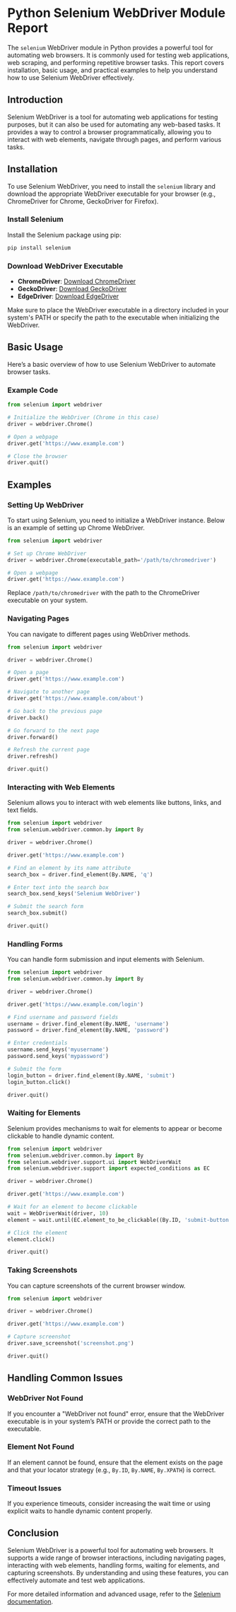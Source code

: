 # Python Selenium WebDriver Module Report

The `selenium` WebDriver module in Python provides a powerful tool for automating web browsers. It is commonly used for testing web applications, web scraping, and performing repetitive browser tasks. This report covers installation, basic usage, and practical examples to help you understand how to use Selenium WebDriver effectively.

## Introduction

Selenium WebDriver is a tool for automating web applications for testing purposes, but it can also be used for automating any web-based tasks. It provides a way to control a browser programmatically, allowing you to interact with web elements, navigate through pages, and perform various tasks.

## Installation

To use Selenium WebDriver, you need to install the `selenium` library and download the appropriate WebDriver executable for your browser (e.g., ChromeDriver for Chrome, GeckoDriver for Firefox).

### Install Selenium

Install the Selenium package using pip:

```bash
pip install selenium
```

### Download WebDriver Executable

- **ChromeDriver**: [Download ChromeDriver](https://sites.google.com/chromium.org/driver/)
- **GeckoDriver**: [Download GeckoDriver](https://github.com/mozilla/geckodriver/releases)
- **EdgeDriver**: [Download EdgeDriver](https://developer.microsoft.com/en-us/microsoft-edge/tools/webdriver/)

Make sure to place the WebDriver executable in a directory included in your system's PATH or specify the path to the executable when initializing the WebDriver.

## Basic Usage

Here’s a basic overview of how to use Selenium WebDriver to automate browser tasks.

### Example Code

```python
from selenium import webdriver

# Initialize the WebDriver (Chrome in this case)
driver = webdriver.Chrome()

# Open a webpage
driver.get('https://www.example.com')

# Close the browser
driver.quit()
```

## Examples

### Setting Up WebDriver

To start using Selenium, you need to initialize a WebDriver instance. Below is an example of setting up Chrome WebDriver.

```python
from selenium import webdriver

# Set up Chrome WebDriver
driver = webdriver.Chrome(executable_path='/path/to/chromedriver')

# Open a webpage
driver.get('https://www.example.com')
```

Replace `/path/to/chromedriver` with the path to the ChromeDriver executable on your system.

### Navigating Pages

You can navigate to different pages using WebDriver methods.

```python
from selenium import webdriver

driver = webdriver.Chrome()

# Open a page
driver.get('https://www.example.com')

# Navigate to another page
driver.get('https://www.example.com/about')

# Go back to the previous page
driver.back()

# Go forward to the next page
driver.forward()

# Refresh the current page
driver.refresh()

driver.quit()
```

### Interacting with Web Elements

Selenium allows you to interact with web elements like buttons, links, and text fields.

```python
from selenium import webdriver
from selenium.webdriver.common.by import By

driver = webdriver.Chrome()

driver.get('https://www.example.com')

# Find an element by its name attribute
search_box = driver.find_element(By.NAME, 'q')

# Enter text into the search box
search_box.send_keys('Selenium WebDriver')

# Submit the search form
search_box.submit()

driver.quit()
```

### Handling Forms

You can handle form submission and input elements with Selenium.

```python
from selenium import webdriver
from selenium.webdriver.common.by import By

driver = webdriver.Chrome()

driver.get('https://www.example.com/login')

# Find username and password fields
username = driver.find_element(By.NAME, 'username')
password = driver.find_element(By.NAME, 'password')

# Enter credentials
username.send_keys('myusername')
password.send_keys('mypassword')

# Submit the form
login_button = driver.find_element(By.NAME, 'submit')
login_button.click()

driver.quit()
```

### Waiting for Elements

Selenium provides mechanisms to wait for elements to appear or become clickable to handle dynamic content.

```python
from selenium import webdriver
from selenium.webdriver.common.by import By
from selenium.webdriver.support.ui import WebDriverWait
from selenium.webdriver.support import expected_conditions as EC

driver = webdriver.Chrome()

driver.get('https://www.example.com')

# Wait for an element to become clickable
wait = WebDriverWait(driver, 10)
element = wait.until(EC.element_to_be_clickable((By.ID, 'submit-button')))

# Click the element
element.click()

driver.quit()
```

### Taking Screenshots

You can capture screenshots of the current browser window.

```python
from selenium import webdriver

driver = webdriver.Chrome()

driver.get('https://www.example.com')

# Capture screenshot
driver.save_screenshot('screenshot.png')

driver.quit()
```

## Handling Common Issues

### WebDriver Not Found

If you encounter a "WebDriver not found" error, ensure that the WebDriver executable is in your system’s PATH or provide the correct path to the executable.

### Element Not Found

If an element cannot be found, ensure that the element exists on the page and that your locator strategy (e.g., `By.ID`, `By.NAME`, `By.XPATH`) is correct.

### Timeout Issues

If you experience timeouts, consider increasing the wait time or using explicit waits to handle dynamic content properly.

## Conclusion

Selenium WebDriver is a powerful tool for automating web browsers. It supports a wide range of browser interactions, including navigating pages, interacting with web elements, handling forms, waiting for elements, and capturing screenshots. By understanding and using these features, you can effectively automate and test web applications.

For more detailed information and advanced usage, refer to the [Selenium documentation](https://www.selenium.dev/documentation/en/).
